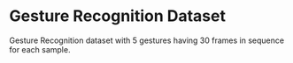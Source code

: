# Gesture Recognition Dataset
 Gesture Recognition dataset with 5 gestures having 30 frames in sequence for each sample.
